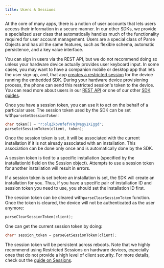 ```yaml
---
title: Users & Sessions
---
```


At the core of many apps, there is a notion of user accounts that lets users access their information in a secure manner. In our other SDKs, we provide a specialized user class that automatically handles much of the functionality required for user account management. Users are a special class of Parse Objects and has all the same features, such as flexible schema, automatic persistence, and a key value interface.

You can sign in users via the REST API, but we do not recommend doing so unless your hardware device actually provides user keyboard input. In some cases, you may want to have a companion mobile or desktop app that lets the user sign up, and, that app [creates a restricted session](ios/sessions.md) for the device running the embedded SDK. During your hardware device provisioning process, the phone can send this restricted session's token to the device. You can read more about users in our [REST API](rest/users.md) or one of our other [SDK guides](/).

Once you have a session token, you can use it to act on the behalf of a particular user. The session token used by the SDK can be set with`parseSetSessionToken`:

```cpp
char token[] = "r:olqZkbv8fefVFNjWegyIXIggd";
parseSetSessionToken(client, token);
```

Once the session token is set, it will be associated with the current installation if it is not already associated with an installation. This association can be done only once and is automatically done by the SDK.

A session token is tied to a specific installation (specified by the installationId field on the Session object). Attempts to use a session token for another installation will result in errors.

If a session token is set before an installation is set, the SDK will create an installation for you. Thus, if you have a specific pair of installation ID and session token you need to use, you should set the installation ID first.

The session token can be cleared with`parseClearSessionToken` function. Once the token is cleared, the device will not be authenticated as the user anymore:

```cpp
parseClearSessionToken(client);
```

One can get the current session token by doing:

```cpp
char* session_token = parseGetSessionToken(client);
```

The session token will be persistent across reboots. Note that we highly recommend using Restricted Sessions on hardware devices, especially ones that do not provide a high level of client security. For more details, check out the [guide on Sessions](rest/sessions.md).
